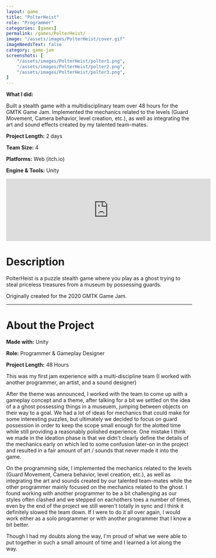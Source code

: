 ```yaml
---
layout: game
title: "PolterHeist"
role: "Programmer"
categories: [games]
permalink: /games/PolterHeist/
image: "/assets/images/PolterHeist/cover.gif"
imageNeedsText: false
category: game-jam
screenshots: [
    "/assets/images/PolterHeist/polter1.png",
    "/assets/images/PolterHeist/polter2.png",
    "/assets/images/PolterHeist/polter3.png",
]
---
```

**What I did:** 

Built a stealth game with a multidisciplinary team over 48 hours for the GMTK Game Jam. Implemented the mechanics related to the levels (Guard Movement, Camera behavior, level creation, etc.), as well as integrating the art and sound effects created by my talented team-mates.

**Project Length:** 2 days

**Team Size:** 4

**Platforms:** Web (itch.io)

**Engine & Tools:** Unity
<!--more-->

<div class="itch-container">
<iframe src="https://itch.io/embed/696575?border_width=2&amp;bg_color=9a6595&amp;fg_color=ffffff&amp;border_color=000000" width="554" height="169" frameborder="0"><a href="https://jaideng123.itch.io/polterheist">PolterHeist by Jaiden Gerig, Jeroen Kornips, Jess Buscema, Michael Kirby</a></iframe>
</div>

# Description
PolterHeist is a puzzle stealth game where you play as a ghost trying to steal priceless treasures from a museum by possessing guards.

Originally created for the 2020 GMTK Game Jam.

---
# About the Project
**Made with:** Unity

**Role:** Programmer & Gameplay Designer

**Project Length:** 48 Hours

This was my first jam experience with a multi-discipline team (I worked with another programmer, an artist, and a sound designer)

After the theme was announced, I worked with the team to come up with a gameplay concept and a theme, after talking for a bit we settled on the idea of a a ghost possessing things in a museuem, jumping between objects on their way to a goal. We had a lot of ideas for mechanics that could make for some interesting puzzles, but ultimately we decided to focus on guard possession in order to keep the scope small enough for the alotted time while still providing a reasonably polished experience. One mistake I think we made in the ideation phase is that we didn't clearly define the details of the mechanics early on which led to some confusion later-on in the project and resulted in a fair amount of art / sounds that never made it into the game.

On the programming side, I implemented the mechanics related to the levels (Guard Movement, Camera behavior, level creation, etc.), as well as integrating the art and sounds created by our talented team-mates while the other programmer mainly focused on the mechanics related to the ghost. I found working with another programmer to be a bit challenging as our styles often clashed and we stepped on eachothers toes a number of times, even by the end of the project we still weren't totally in sync and I think it definitely slowed the team down. If I were to do it all over again, I would work either as a solo programmer or with another programmer that I know a bit better.

Though I had my doubts along the way, I'm proud of what we were able to put together in such a small amount of time and I learned a lot along the way.
